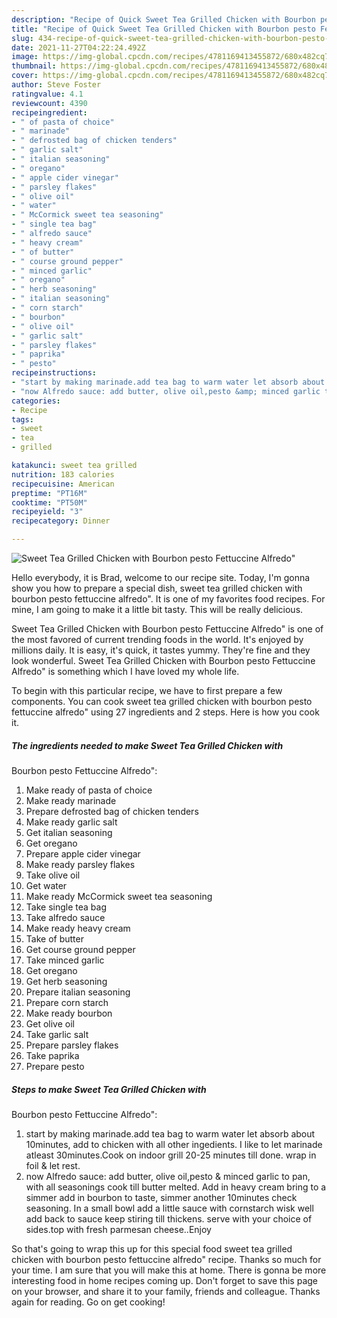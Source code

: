 ```yaml
---
description: "Recipe of Quick Sweet Tea Grilled Chicken with Bourbon pesto Fettuccine Alfredo&amp;#34;"
title: "Recipe of Quick Sweet Tea Grilled Chicken with Bourbon pesto Fettuccine Alfredo&amp;#34;"
slug: 434-recipe-of-quick-sweet-tea-grilled-chicken-with-bourbon-pesto-fettuccine-alfredo-and-34
date: 2021-11-27T04:22:24.492Z
image: https://img-global.cpcdn.com/recipes/4781169413455872/680x482cq70/sweet-tea-grilled-chicken-with-bourbon-pesto-fettuccine-alfredo-recipe-main-photo.jpg
thumbnail: https://img-global.cpcdn.com/recipes/4781169413455872/680x482cq70/sweet-tea-grilled-chicken-with-bourbon-pesto-fettuccine-alfredo-recipe-main-photo.jpg
cover: https://img-global.cpcdn.com/recipes/4781169413455872/680x482cq70/sweet-tea-grilled-chicken-with-bourbon-pesto-fettuccine-alfredo-recipe-main-photo.jpg
author: Steve Foster
ratingvalue: 4.1
reviewcount: 4390
recipeingredient:
- " of pasta of choice"
- " marinade"
- " defrosted bag of chicken tenders"
- " garlic salt"
- " italian seasoning"
- " oregano"
- " apple cider vinegar"
- " parsley flakes"
- " olive oil"
- " water"
- " McCormick sweet tea seasoning"
- " single tea bag"
- " alfredo sauce"
- " heavy cream"
- " of butter"
- " course ground pepper"
- " minced garlic"
- " oregano"
- " herb seasoning"
- " italian seasoning"
- " corn starch"
- " bourbon"
- " olive oil"
- " garlic salt"
- " parsley flakes"
- " paprika"
- " pesto"
recipeinstructions:
- "start by making marinade.add tea bag to warm water let absorb about 10minutes, add to chicken with all other ingedients. I like to let marinade atleast 30minutes.Cook on indoor grill 20-25 minutes till done. wrap in foil &amp; let rest."
- "now Alfredo sauce: add butter, olive oil,pesto &amp; minced garlic to pan, with all seasonings cook till butter melted. Add  in heavy cream bring to a simmer add in bourbon to taste, simmer another 10minutes check seasoning.  In a small bowl add a little sauce with cornstarch wisk well add back to sauce keep stiring till thickens. serve with your choice of sides.top with fresh parmesan cheese..Enjoy"
categories:
- Recipe
tags:
- sweet
- tea
- grilled

katakunci: sweet tea grilled 
nutrition: 183 calories
recipecuisine: American
preptime: "PT16M"
cooktime: "PT50M"
recipeyield: "3"
recipecategory: Dinner

---
```



![Sweet Tea Grilled Chicken with
Bourbon pesto Fettuccine Alfredo&#34;](https://img-global.cpcdn.com/recipes/4781169413455872/680x482cq70/sweet-tea-grilled-chicken-with-bourbon-pesto-fettuccine-alfredo-recipe-main-photo.jpg)

Hello everybody, it is Brad, welcome to our recipe site. Today, I'm gonna show you how to prepare a special dish, sweet tea grilled chicken with
bourbon pesto fettuccine alfredo&#34;. It is one of my favorites food recipes. For mine, I am going to make it a little bit tasty. This will be really delicious.



Sweet Tea Grilled Chicken with
Bourbon pesto Fettuccine Alfredo&#34; is one of the most favored of current trending foods in the world. It's enjoyed by millions daily. It is easy, it's quick, it tastes yummy. They're fine and they look wonderful. Sweet Tea Grilled Chicken with
Bourbon pesto Fettuccine Alfredo&#34; is something which I have loved my whole life.


To begin with this particular recipe, we have to first prepare a few components. You can cook sweet tea grilled chicken with
bourbon pesto fettuccine alfredo&#34; using 27 ingredients and 2 steps. Here is how you cook it.

<!--inarticleads1-->

##### The ingredients needed to make Sweet Tea Grilled Chicken with
Bourbon pesto Fettuccine Alfredo&#34;:

1. Make ready  of pasta of choice
1. Make ready  marinade
1. Prepare  defrosted bag of chicken tenders
1. Make ready  garlic salt
1. Get  italian seasoning
1. Get  oregano
1. Prepare  apple cider vinegar
1. Make ready  parsley flakes
1. Take  olive oil
1. Get  water
1. Make ready  McCormick sweet tea seasoning
1. Take  single tea bag
1. Take  alfredo sauce
1. Make ready  heavy cream
1. Take  of butter
1. Get  course ground pepper
1. Take  minced garlic
1. Get  oregano
1. Get  herb seasoning
1. Prepare  italian seasoning
1. Prepare  corn starch
1. Make ready  bourbon
1. Get  olive oil
1. Take  garlic salt
1. Prepare  parsley flakes
1. Take  paprika
1. Prepare  pesto




<!--inarticleads2-->

##### Steps to make Sweet Tea Grilled Chicken with
Bourbon pesto Fettuccine Alfredo&#34;:

1. start by making marinade.add tea bag to warm water let absorb about 10minutes, add to chicken with all other ingedients. I like to let marinade atleast 30minutes.Cook on indoor grill 20-25 minutes till done. wrap in foil &amp; let rest.
1. now Alfredo sauce: add butter, olive oil,pesto &amp; minced garlic to pan, with all seasonings cook till butter melted. Add  in heavy cream bring to a simmer add in bourbon to taste, simmer another 10minutes check seasoning.  In a small bowl add a little sauce with cornstarch wisk well add back to sauce keep stiring till thickens. serve with your choice of sides.top with fresh parmesan cheese..Enjoy




So that's going to wrap this up for this special food sweet tea grilled chicken with
bourbon pesto fettuccine alfredo&#34; recipe. Thanks so much for your time. I am sure that you will make this at home. There is gonna be more interesting food in home recipes coming up. Don't forget to save this page on your browser, and share it to your family, friends and colleague. Thanks again for reading. Go on get cooking!
